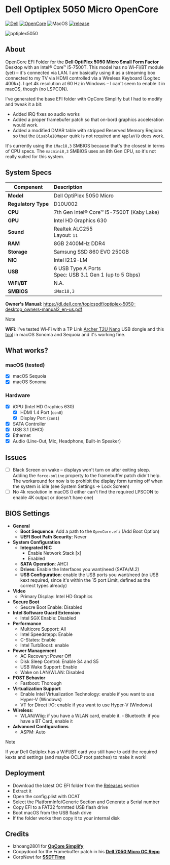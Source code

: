 # Dell Optiplex 5050 Micro OpenCore
[![Dell](https://img.shields.io/badge/Dell-Optiplex_5050_Micro-informational.svg)](https://dl.dell.com/topicspdf/optiplex-5050-desktop_owners-manual2_en-us.pdf) [![OpenCore](https://img.shields.io/badge/OpenCore-1.0.5-cyan.svg)](https://github.com/acidanthera/OpenCorePkg/releases/latest) ![MacOS](https://img.shields.io/badge/macOS-14.7.5–15.5-purple.svg) [![release](https://img.shields.io/badge/Download-latest-success.svg)](https://github.com/5T33Z0/Dell-Optiplex-5050-Micro-OpenCore/releases)

![optiplex5050](https://github.com/user-attachments/assets/b9b0908a-2a02-46fc-9964-239fdfd2c4a8)

## About

OpenCore EFI Folder for the **Dell OptiPlex 5050 Micro Small Form Factor** Desktop with an Intel® Core™ i5-7500T. This model has no Wi-Fi/BT module (yet) – it's connected via LAN. I am basically using it as a streaming box connected to my TV via HDMI controlled via a Wireless Keyboard (Logitec 400k+). I get 4k resolution at 60 Hz in Windows – I can't seem to enable it in macOS, though (no LSPCON).

I've generated the base EFI folder with OpCore Simplify but I had to modify and tweak it a bit: 

- Added IRQ fixes so audio works 
- Added a proper framebufer patch so that on-bord graphics acceleration would work. 
- Added a modified DMAR table with stripped Reserved Memory Regions so that the `DisableIOMaper` quirk is not required and `AppleVTD` does work.

It's currently using the `iMac18,3` SMBIOS because that's the closest in terms of CPU specs. The `macmini8,3` SMBIOS uses an 8th Gen CPU, so it's not really suited for this system.

## System Specs

**Compenent**   | Description 
----------------|:--------------------------------|
**Model**       | Dell OptiPlex 5050 Micro
**Regulatory Type** | D10U002
**CPU**         | 7th Gen Intel® Core™ i5-7500T (Kaby Lake) 
**GPU**         | Intel HD Graphics 630
**Sound**       | Realtek ALC255 <br> Layout: `11`
**RAM**         | 8GB 2400MHz DDR4 
**Storage**     | Samsung SSD 860 EVO 250GB     
**NIC**         | Intel I219-LM
**USB**         | 6 USB Type A Ports <br> Spec: USB 3.1 Gen 1 (up to 5 Gbps)
**WiFi/BT**     | N.A. 
**SMBIOS**      | `iMac18,3`       

**Owner's Manual**: https://dl.dell.com/topicspdf/optiplex-5050-desktop_owners-manual2_en-us.pdf

>[!NOTE]
>
> **WiFi**: I've tested Wi-Fi with a TP Link [Archer T2U Nano](https://www.tp-link.com/de/home-networking/adapter/archer-t2u-nano/) USB dongle and this [tool](https://github.com/chris1111/Wireless-USB-OC-Big-Sur-Adapter) in macOS Sonoma and Sequoia and it's working fine.

## What works?

### macOS (tested)

- [x] macOS Sequoia
- [x] macOS Sonoma

### Hardware

- [x] iGPU (Intel HD Graphics 630)
	- [x] HDMI 1.4 Port (`con0`)
 	- [x] Display Port (`con1`)  
- [x] SATA Controller
- [x] USB 3.1 (XHCI)
- [x] Ethernet
- [x] Audio (Line-Out, Mic, Headphone, Built-in Speaker)
  
## Issues

- [ ] Black Screen on wake – displays won't turn on after exiting sleep. Adding the `force-online` property to the framebuffer patch didn't help. The workaround for now is to prohibit the display form turning off when the system is idle (see System Settings &rarr; Lock Screen)
- [ ] No 4k resolution in macOS (I either can't find the required LPSCON to enable 4K output or doesn't have one)

## BIOS Settings

- **General**
	- **Boot Sequence**: Add a path to the `OpenCore.efi` (Add Boot Option)
	- **UEFI Boot Path Security**: Never
- **System Configuration**
	- **Integrated NIC**
		- Enable Network Stack [x]
		- Enabled
	- **SATA Operation**: AHCI
	- **Drives**: Enable the Interfaces you want/need (SATA/M.2)
	- **USB Configuration**: enable the USB ports you want/need (no USB kext required, since it's within the 15 port Limit, defined as the correct types already)
- **Video**
	- Primary Display: Intel HD Graphics
- **Secure Boot**
	- Seucre Boot Enable: Disabled
- **Intel Software Guard Extension**
	- Intel SGX Enable: Disabled
- **Performance**
	- Multicore Support: All
	- Intel Speedstepp: Enable
	- C-States: Enable
	- Intel TurbBoost: enable
- **Power Management**
	- AC Recovery: Power Off
	- Disk Sleep Control: Enable S4 and S5
	- USB Wake Support: Enable
	- Wake on LAN/WLAN: Disabled
- **POST Behavior**
	- Fastboot: Thorough	 
- **Virtualization Support**
	- Enable Intel Virtualization Technology: enable if you want to use Hyper-V (Windows)
	- VT for Direct I/O: enable if you want to use Hyper-V (Windows)
- **Wireless**:
	-  WLAN/Wiig: if you have a WLAN card, enable it. 	-  Bluetooth: if you have a BT Card, enable it
- **Advanced Configurations**
	- ASPM: Auto

> [!NOTE]
> 
> If your Dell Optiplex has a WiFI/BT card you still have to add the required kexts and settings (and maybe OCLP root patches) to make it work! 

## Deployment
- Download the latest OC EFI folder from the [Releases](https://github.com/5T33Z0/Dell-Optiplex-5050-Micro-OpenCore/releases) section
- Extract it
- Open the config.plist with OCAT
- Select the PlatformInfo/Generic Section and Generate a Serial number
- Copy EFI to a FAT32 formtted USB flash drive
- Boot macOS from the USB flash drive
- If the folder works then copy it to your internal disk

## Credits
- lzhoang2801 for [**OpCore Simplify**](https://github.com/lzhoang2801/OpCore-Simplify)
- Coopydood for the Framebuffer patch in his [**Dell 7050 Micro OC Repo**](https://github.com/Coopydood/OpenCore-OptiPlex7050-Micro/)
- CorpNewt for [**SSDTTime**](https://github.com/corpnewt/SSDTTime)
